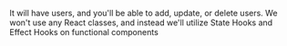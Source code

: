 It will have users, and you'll be able to add, update, or delete users. We won't use any React classes, and instead we'll utilize State Hooks and Effect Hooks on functional components
